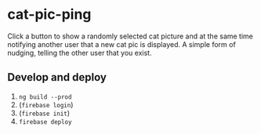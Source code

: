 # cat-pic-ping
Click a button to show a randomly selected cat picture and at the same time notifying another user that a new cat pic is displayed. A simple form of nudging, telling the other user that you exist.

## Develop and deploy
1. `ng build --prod`
2. (`firebase login`)
3. (`firebase init`)
4. `firebase deploy`
